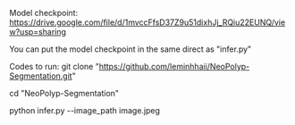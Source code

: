 Model checkpoint: https://drive.google.com/file/d/1mvccFfsD37Z9u51dixhJj_RQiu22EUNQ/view?usp=sharing

You can put the model checkpoint in the same direct as "infer.py"

Codes to run:
git clone "https://github.com/leminhhaii/NeoPolyp-Segmentation.git"

cd "NeoPolyp-Segmentation"

python infer.py --image_path image.jpeg
